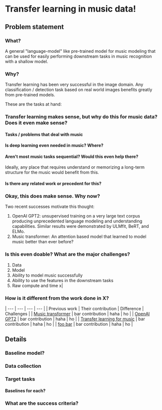 # Transfer learning in music data!

## Problem statement
### What?

A general "language-model" like pre-trained model for music modeling that can be used for easily
performing downstream tasks in music recognition with a shallow model.


### Why?

Transfer learning has been very successful in the image domain. Any classification / detection task
based on real world images benefits greatly from pre-trained models.

These are the tasks at hand:

### Transfer learning makes sense, but why do this for music data? Does it even make sense?
#### Tasks / problems that deal with music

#### Is deep learning even needed in music? Where?

#### Aren't most music tasks sequential? Would this even help there?
Ideally, any place that requires understand or memorizing a long-term structure for the music would benefit from this.

#### Is there any related work or precedent for this?

### Okay, this does make sense. Why now?
Two recent successes motivate this thought:
1. OpenAI GPT2: unsupervised training on a very large text corpus producing unprecedented language modeling and understanding
    capabilities. Similar results were demonstrated by ULMfit, BeRT, and ELMo.
2. Music transformer: An attention based model that learned to model music better than ever before?

### Is this even doable? What are the major challenges?

1. Data
2. Model
3. Ability to model music successfully
4. Ability to use the features in the downstream tasks
5. Raw compute and time x|


### How is it different from the work done in X?

| --- | --- | --- | --- |
| Previous work | Their contribution | Difference | Challenges |
| [Music transformer]() | bar contribution | haha | ho |
| [OpenAI GPT2]() | bar contribution | haha | ho |
| [Transfer learning for music]() | bar contribution | haha | ho |
| [foo bar]() | bar contribution | haha | ho |


## Details 
### Baseline model?
### Data collection
### Target tasks
#### Baselines for each?

### What are the success criteria?
